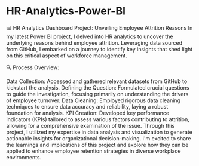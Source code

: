 # HR-Analytics-Power-BI
📊 HR Analytics Dashboard Project: Unveiling Employee Attrition Reasons
In my latest Power BI project, I delved into HR analytics to uncover the underlying reasons behind employee attrition. Leveraging data sourced from GitHub, I embarked on a journey to identify key insights that shed light on this critical aspect of workforce management.

🔍 Process Overview:

Data Collection: Accessed and gathered relevant datasets from GitHub to kickstart the analysis.
Defining the Question: Formulated crucial questions to guide the investigation, focusing primarily on understanding the drivers of employee turnover.
Data Cleaning: Employed rigorous data cleaning techniques to ensure data accuracy and reliability, laying a robust foundation for analysis.
KPI Creation: Developed key performance indicators (KPIs) tailored to assess various factors contributing to attrition, allowing for a comprehensive examination of the issue.
Through this project, I utilized my expertise in data analysis and visualization to generate actionable insights for organizational decision-making. I'm excited to share the learnings and implications of this project and explore how they can be applied to enhance employee retention strategies in diverse workplace environments.
